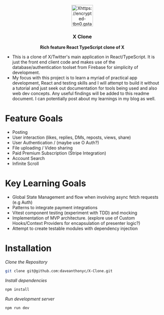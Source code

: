 <br /><br />

<p align="center">
    <img src="" alt="Xhttps://encrypted-tbn0.gstatic.com/images?q=tbn:ANd9GcRdB-EbJVMxRYtNz1i4dn7jOVSfHq-002oe4w&s Logo" width="70">
</p>

<h3 align="center"><b>X Clone</b></h3>
<p align="center"><b>Rich feature React TypeScript clone of X</b></p>

- This is a clone of X/Twitter's main application in React/TypeScript. It is just the front end client code and makes use of the database/authentication toolset from Firebase for simplicity of development.
- My focus with this project is to learn a myriad of practical app development, React and testing skills and I will attempt to build it without a tutorial and just seek out documentation for tools being used and also web dev concepts. Any useful findings will be added to this readme document. I can potentially post about my learnings in my blog as well.

# Feature Goals
- Posting
- User interaction (likes, replies, DMs, reposts, views, share) 
- User Authentication / (maybe use O Auth?)
- File uploading / Video sharing
- Paid Premium Subscription (Stripe Integration)
- Account Search
- Infinite Scroll

# Key Learning Goals
- Global State Management and flow when involving async fetch requests (e.g Auth)
- Patterns to integrate payment integrations
- Vitest component testing (experiment with TDD) and mocking
- Implementation of MVP architecture. (explore use of Custom Hooks/Context Providers for encapsulation of presenter logic?)
- Attempt to create testable modules with dependency injection

# Installation
*Clone the Repository*
```bash
git clone git@github.com:daveanthonyc/X-Clone.git
```

*Install dependencies*
```bash
npm install
```

*Run development server*
```bash
npm run dev
```
